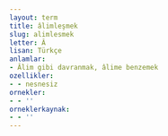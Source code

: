 ```yaml
---
layout: term
title: âlimleşmek
slug: alimlesmek
letter: Â
lisan: Türkçe
anlamlar:
- Âlim gibi davranmak, âlime benzemek
ozellikler:
- - nesnesiz
ornekler:
- - ''
orneklerkaynak:
- - ''
---
```

